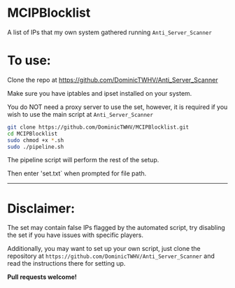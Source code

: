 # MCIPBlocklist
A list of IPs that my own system gathered running `Anti_Server_Scanner`

# To use:

Clone the repo at https://github.com/DominicTWHV/Anti_Server_Scanner

Make sure you have iptables and ipset installed on your system.

You do NOT need a proxy server to use the set, however, it is required if you wish to use the main script at `Anti_Server_Scanner`

```bash
git clone https://github.com/DominicTWHV/MCIPBlocklist.git
cd MCIPBlocklist
sudo chmod +x *.sh
sudo ./pipeline.sh
```

The pipeline script will perform the rest of the setup.

Then enter 'set.txt` when prompted for file path.

---

# Disclaimer:

The set may contain false IPs flagged by the automated script, try disabling the set if you have issues with specific players.

Additionally, you may want to set up your own script, just clone the repository at `https://github.com/DominicTWHV/Anti_Server_Scanner` and read the instructions there for setting up.

**Pull requests welcome!**
